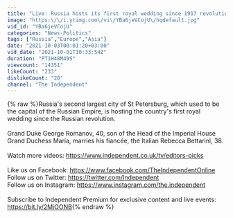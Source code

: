 ```yaml
---
title: "Live: Russia hosts its first royal wedding since 1917 revolution"
image: "https:\/\/i.ytimg.com\/vi\/YBa6jeVCojU\/hqdefault.jpg"
vid_id: "YBa6jeVCojU"
categories: "News-Politics"
tags: ["Russia","Europe","Asia"]
date: "2021-10-03T00:01:20+03:00"
vid_date: "2021-10-01T10:33:54Z"
duration: "PT1H48M49S"
viewcount: "14351"
likeCount: "233"
dislikeCount: "28"
channel: "The Independent"
---
```

{% raw %}Russia's second largest city of St Petersburg, which used to be the capital of the Russian Empire, is hosting the country's first royal wedding since the Russian revolution.<br /><br />Grand Duke George Romanov, 40, son of the Head of the Imperial House Grand Duchess Maria, marries his fiancée, the Italian Rebecca Bettarinl, 38.<br /><br />Watch more videos: <a rel="nofollow" target="blank" href="https://www.independent.co.uk/tv/editors-picks">https://www.independent.co.uk/tv/editors-picks</a><br /><br />Like us on Facebook: <a rel="nofollow" target="blank" href="https://www.facebook.com/TheIndependentOnline">https://www.facebook.com/TheIndependentOnline</a><br />Follow us on Twitter: <a rel="nofollow" target="blank" href="https://twitter.com/Independent">https://twitter.com/Independent</a><br />Follow us on Instagram: <a rel="nofollow" target="blank" href="https://www.instagram.com/the.independent">https://www.instagram.com/the.independent</a><br /><br />Subscribe to Independent Premium for exclusive content and live events: <a rel="nofollow" target="blank" href="https://bit.ly/2MiOONB">https://bit.ly/2MiOONB</a>{% endraw %}
